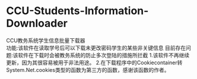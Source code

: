# CCU-Students-Information-Downloader
CCU教务系统学生信息批量下载器</br>
功能:该软件在读取学号后可以下载未更改密码学生的某些非关键信息
目前存在问题:该软件在下载时会被教务系统的防止多次登陆的措施所拦截
1.该软件不再继续更新，因为其很容易被用于非法用途。
2.在下载程序中的Cookiecontainer转System.Net.cookies类型的函数为第三方的函数，感谢该函数的作者。
